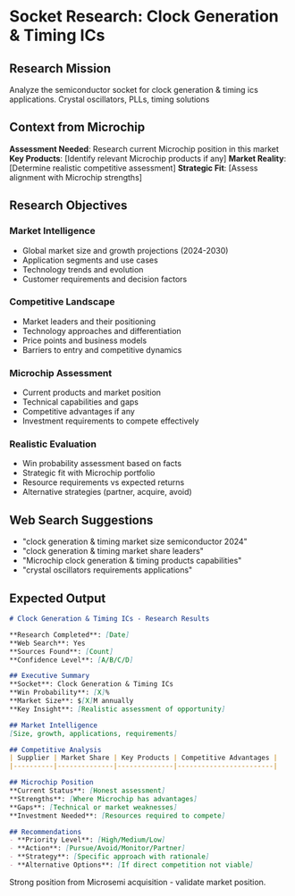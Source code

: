 # Socket Research: Clock Generation & Timing ICs

## Research Mission
Analyze the semiconductor socket for clock generation & timing ics applications. Crystal oscillators, PLLs, timing solutions

## Context from Microchip
**Assessment Needed**: Research current Microchip position in this market
**Key Products**: [Identify relevant Microchip products if any]
**Market Reality**: [Determine realistic competitive assessment]
**Strategic Fit**: [Assess alignment with Microchip strengths]

## Research Objectives

### Market Intelligence
- Global market size and growth projections (2024-2030)
- Application segments and use cases
- Technology trends and evolution
- Customer requirements and decision factors

### Competitive Landscape  
- Market leaders and their positioning
- Technology approaches and differentiation
- Price points and business models
- Barriers to entry and competitive dynamics

### Microchip Assessment
- Current products and market position
- Technical capabilities and gaps
- Competitive advantages if any
- Investment requirements to compete effectively

### Realistic Evaluation
- Win probability assessment based on facts
- Strategic fit with Microchip portfolio
- Resource requirements vs expected returns
- Alternative strategies (partner, acquire, avoid)

## Web Search Suggestions
- "clock generation & timing market size semiconductor 2024"
- "clock generation & timing market share leaders"
- "Microchip clock generation & timing products capabilities"
- "crystal oscillators requirements applications"

## Expected Output

```markdown
# Clock Generation & Timing ICs - Research Results

**Research Completed**: [Date]
**Web Search**: Yes
**Sources Found**: [Count]
**Confidence Level**: [A/B/C/D]

## Executive Summary
**Socket**: Clock Generation & Timing ICs
**Win Probability**: [X]%
**Market Size**: $[X]M annually
**Key Insight**: [Realistic assessment of opportunity]

## Market Intelligence
[Size, growth, applications, requirements]

## Competitive Analysis
| Supplier | Market Share | Key Products | Competitive Advantages |
|----------|--------------|--------------|------------------------|

## Microchip Position
**Current Status**: [Honest assessment]
**Strengths**: [Where Microchip has advantages]
**Gaps**: [Technical or market weaknesses]
**Investment Needed**: [Resources required to compete]

## Recommendations  
- **Priority Level**: [High/Medium/Low]
- **Action**: [Pursue/Avoid/Monitor/Partner]
- **Strategy**: [Specific approach with rationale]
- **Alternative Options**: [If direct competition not viable]
```

Strong position from Microsemi acquisition - validate market position.